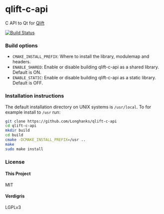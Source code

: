 # qlift-c-api
C API to Qt for [Qlift](https://github.com/Longhanks/Qlift "Qlift")

[![Build Status](https://travis-ci.org/Longhanks/qlift-c-api.svg?branch=master)](https://travis-ci.org/Longhanks/qlift-c-api)

### Build options

- `CMAKE_INSTALL_PREFIX`: Where to install the library, modulemap and headers.
- `ENABLE_SHARED`: Enable or disable building qlift-c-api as a shared library. Default is ON.
- `ENABLE_STATIC`: Enable or disable building qlift-c-api as a static library. Default is OFF.

### Installation instructions

The default installation directory on UNIX systems is `/usr/local`. To for example install to `/usr` run:

```sh
git clone https://github.com/Longhanks/qlift-c-api
cd qlift-c-api
mkdir build
cd build
cmake -DCMAKE_INSTALL_PREFIX=/usr ..
make
sudo make install
```

### License

#### This Project

MIT

#### Verdigris

LGPLv3

